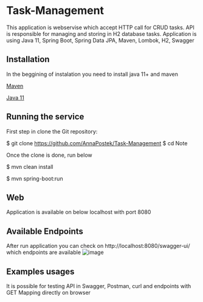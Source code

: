 # Task-Management
This application is webservise which accept HTTP call for CRUD tasks. API is responsible for managing and storing in H2 database tasks.
Application is using Java 11, Spring Boot, Spring Data JPA, Maven, Lombok, H2, Swagger

## Installation
In the beggining of instalation you need to install java 11+ and maven

[Maven](https://maven.apache.org/download.cgi)

[Java 11](https://adoptopenjdk.net/)


## Running the service 
First step in clone the Git repository:

$ git clone https://github.com/AnnaPostek/Task-Management
$ cd Note

Once the clone is done, run below

$ mvn clean install

$ mvn spring-boot:run

## Web
Application is available on below localhost with port 8080

## Available Endpoints
After run application you can check on http://localhost:8080/swagger-ui/ which endpoints are available
![image](https://user-images.githubusercontent.com/56793192/159158695-ed2bfaa8-298c-4a39-ace4-f863750f944d.png)

## Examples usages
It is possible for testing API in Swagger, Postman, curl and endpoints with GET Mapping directly on browser
